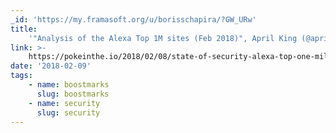 ```yaml
---
_id: 'https://my.framasoft.org/u/borisschapira/?GW_URw'
title:
    '"Analysis of the Alexa Top 1M sites (Feb 2018)", April King (@aprilmpls)'
link: >-
    https://pokeinthe.io/2018/02/08/state-of-security-alexa-top-one-million-2018-02/
date: '2018-02-09'
tags:
    - name: boostmarks
      slug: boostmarks
    - name: security
      slug: security
---
```


<div class="markdown"><p></p></div>
